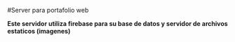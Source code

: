 #Server para portafolio web

**Este servidor utiliza firebase para su base de datos y servidor de archivos estaticos (imagenes)**